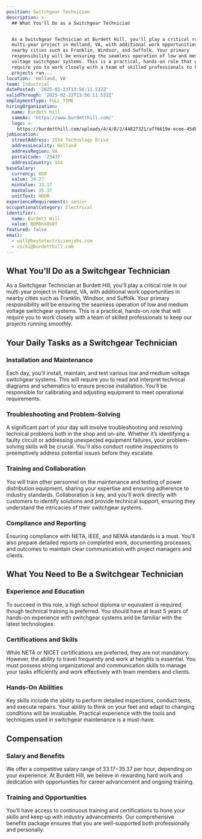 ```yaml
---
position: Switchgear Technician
description: >-
  ## What You'll Do as a Switchgear Technician


  As a Switchgear Technician at Burdett Hill, you'll play a critical role in our
  multi-year project in Holland, VA, with additional work opportunities in
  nearby cities such as Franklin, Windsor, and Suffolk. Your primary
  responsibility will be ensuring the seamless operation of low and medium
  voltage switchgear systems. This is a practical, hands-on role that will
  require you to work closely with a team of skilled professionals to keep our
  projects run...
location: 'Holland, VA'
team: Industrial
datePosted: '2025-01-23T13:56:11.532Z'
validThrough: '2025-02-22T13:56:11.532Z'
employmentType: FULL_TIME
hiringOrganization:
  name: Burdett Hill
  sameAs: 'https://www.burdetthill.com/'
  logo: >-
    https://burdetthill.com/uploads/4/4/8/2/44827321/a7f6619e-ecee-45db-ac13-7b1bffe6602c-4-5005-c.jpeg
jobLocation:
  streetAddress: 3554 Technology Drive
  addressLocality: Holland
  addressRegion: VA
  postalCode: '23437'
  addressCountry: USA
baseSalary:
  currency: USD
  value: 34.27
  minValue: 33.17
  maxValue: 35.37
  unitText: HOUR
experienceRequirements: senior
occupationalCategory: Electrical
identifier:
  name: Burdett Hill
  value: BURDnk0s8f
featured: false
email:
  - will@bestelectricianjobs.com
  - vicki@burdetthill.com
---
```




## What You'll Do as a Switchgear Technician

As a Switchgear Technician at Burdett Hill, you'll play a critical role in our multi-year project in Holland, VA, with additional work opportunities in nearby cities such as Franklin, Windsor, and Suffolk. Your primary responsibility will be ensuring the seamless operation of low and medium voltage switchgear systems. This is a practical, hands-on role that will require you to work closely with a team of skilled professionals to keep our projects running smoothly.

## Your Daily Tasks as a Switchgear Technician

### Installation and Maintenance

Each day, you'll install, maintain, and test various low and medium voltage switchgear systems. This will require you to read and interpret technical diagrams and schematics to ensure precise installation. You’ll be responsible for calibrating and adjusting equipment to meet operational requirements.

### Troubleshooting and Problem-Solving

A significant part of your day will involve troubleshooting and resolving technical problems both in the shop and on-site. Whether it’s identifying a faulty circuit or addressing unexpected equipment failures, your problem-solving skills will be crucial. You'll also conduct routine inspections to preemptively address potential issues before they escalate.

### Training and Collaboration

You will train other personnel on the maintenance and testing of power distribution equipment, sharing your expertise and ensuring adherence to industry standards. Collaboration is key, and you’ll work directly with customers to identify solutions and provide technical support, ensuring they understand the intricacies of their switchgear systems.

### Compliance and Reporting

Ensuring compliance with NETA, IEEE, and NEMA standards is a must. You'll also prepare detailed reports on completed work, documenting processes, and outcomes to maintain clear communication with project managers and clients.

## What You Need to Be a Switchgear Technician

### Experience and Education

To succeed in this role, a high school diploma or equivalent is required, though technical training is preferred. You should have at least 5 years of hands-on experience with switchgear systems and be familiar with the latest technologies.

### Certifications and Skills

While NETA or NICET certifications are preferred, they are not mandatory. However, the ability to travel frequently and work at heights is essential. You must possess strong organizational and communication skills to manage your tasks efficiently and work effectively with team members and clients.

### Hands-On Abilities

Key skills include the ability to perform detailed inspections, conduct tests, and execute repairs. Your ability to think on your feet and adapt to changing conditions will be invaluable. Practical experience with the tools and techniques used in switchgear maintenance is a must-have.

## Compensation

### Salary and Benefits

We offer a competitive salary range of $33.17-$35.37 per hour, depending on your experience. At Burdett Hill, we believe in rewarding hard work and dedication with opportunities for career advancement and ongoing training.

### Training and Opportunities

You’ll have access to continuous training and certifications to hone your skills and keep up with industry advancements. Our comprehensive benefits package ensures that you are well-supported both professionally and personally.